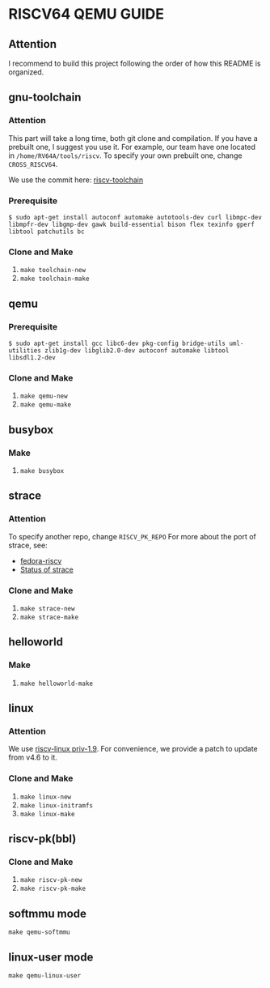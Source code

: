 # RISCV64 QEMU GUIDE
## Attention
I recommend to build this project following the order of how this README is organized.
## gnu-toolchain
### Attention
This part will take a long time, both git clone and compilation. If you have a prebuilt one, I suggest you use it. For example, our team have one located in `/home/RV64A/tools/riscv`. To specify your own prebuilt one, change `CROSS_RISCV64`.

We use the commit here: [riscv-toolchain](https://github.com/riscv/riscv-gnu-toolchain/tree/7e4859465ef8b38fb8369971c1449270ae7a19a1)
### Prerequisite
`$ sudo apt-get install autoconf automake autotools-dev curl libmpc-dev libmpfr-dev libgmp-dev gawk build-essential bison flex texinfo gperf libtool patchutils bc`

### Clone and Make
1. `make toolchain-new`
2. `make toolchain-make`

## qemu
### Prerequisite
`$ sudo apt-get install gcc libc6-dev pkg-config bridge-utils uml-utilities zlib1g-dev libglib2.0-dev autoconf automake libtool libsdl1.2-dev`

### Clone and Make
1. `make qemu-new`
2. `make qemu-make`

## busybox
### Make
1. `make busybox`

## strace
### Attention
To specify another repo, change `RISCV_PK_REPO`
For more about the port of strace, see:
- [fedora-riscv](https://github.com/rwmjones/fedora-riscv)
- [Status of strace](https://groups.google.com/a/groups.riscv.org/forum/#!searchin/sw-dev/strace/sw-dev/5_rKwrRzT4I/T4Y1k0ImCwAJ)
### Clone and Make
1. `make strace-new`
2. `make strace-make`

## helloworld
### Make
1. `make helloworld-make`

## linux
### Attention
We use [riscv-linux priv-1.9](https://github.com/riscv/riscv-linux/tree/priv-1.9). For convenience, we provide a patch to update from v4.6 to it.

### Clone and Make
1. `make linux-new`
2. `make linux-initramfs`
3. `make linux-make`

## riscv-pk(bbl)
### Clone and Make
1. `make riscv-pk-new`
2. `make riscv-pk-make`

## softmmu mode
`make qemu-softmmu`

## linux-user mode
`make qemu-linux-user`
